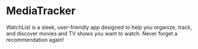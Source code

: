 # MediaTracker
WatchList is a sleek, user-friendly app designed to help you organize, track, and discover movies and TV shows you want to watch. Never forget a recommendation again!
